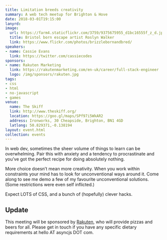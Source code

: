 ```yaml
---
title: Limitation breeds creativity
summary: A web tech meetup for Brighton & Hove
date: 2018-03-01T19:15:00
lanyrd:
image:
  url: https://farm4.staticflickr.com/3759/9375675955_d1bc16555f_z_d.jpg
  title: Bristol born escape artist Roslyn Walker
  link: https://www.flickr.com/photos/brizzlebornandbred/
speakers:
- name: Cassie Evans
  link: https://twitter.com/cassiecodes
sponsors:
- name: Rakuten Marketing
  link: https://rakutenmarketing.com/en-uk/career/full-stack-engineer
  logo: /img/sponsors/rakuten.jpg
tags:
- css
- html
- no-javascript
- games
venue:
  name: The Skiff
  link: http://www.theskiff.org/
  location: https://goo.gl/maps/SPf97i5WkAR2
  address: Ironworks, 30 Cheapside, Brighton, BN1 4GD
  latlong: 50.829371,-0.138194
layout: event.html
collection: events
---
```


In web dev, sometimes the sheer volume of things to learn can be overwhelming. Pair this with anxiety and a tendency to procrastinate and you’ve got the perfect recipe for doing absolutely nothing.

More choice doesn’t mean more creativity. When you work within constraints your mind has to look for unconventional ways around it. Come along to see me demo a few of my favourite unconventional solutions. (Some restrictions were even self inflicted.) 

Expect LOTS of CSS, and a bunch of (hopefully) clever hacks.

## Update

This meeting will be sponsored by [Rakuten](https://rakutenmarketing.com/en-uk/career/full-stack-engineer), who will provide pizzas and beers for all. Please get in touch if you have any specific dietary requirements at hello AT asyncjs DOT com.
